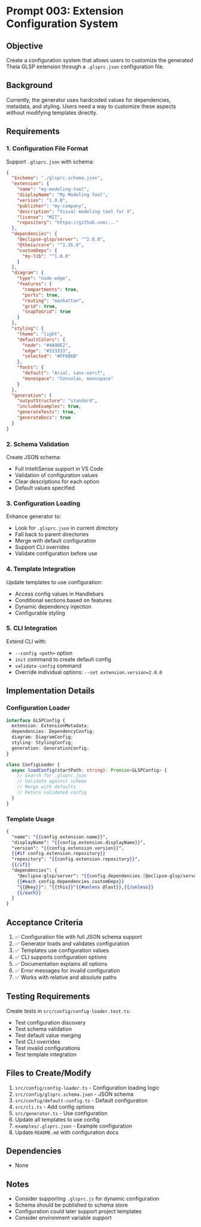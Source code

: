 # Prompt 003: Extension Configuration System

## Objective
Create a configuration system that allows users to customize the generated Theia GLSP extension through a `.glsprc.json` configuration file.

## Background
Currently, the generator uses hardcoded values for dependencies, metadata, and styling. Users need a way to customize these aspects without modifying templates directly.

## Requirements

### 1. Configuration File Format
Support `.glsprc.json` with schema:
```json
{
  "$schema": "./glsprc.schema.json",
  "extension": {
    "name": "my-modeling-tool",
    "displayName": "My Modeling Tool",
    "version": "1.0.0",
    "publisher": "my-company",
    "description": "Visual modeling tool for X",
    "license": "MIT",
    "repository": "https://github.com/..."
  },
  "dependencies": {
    "@eclipse-glsp/server": "^2.0.0",
    "@theia/core": "^1.35.0",
    "customDeps": {
      "my-lib": "^1.0.0"
    }
  },
  "diagram": {
    "type": "node-edge",
    "features": {
      "compartments": true,
      "ports": true,
      "routing": "manhattan",
      "grid": true,
      "snapToGrid": true
    }
  },
  "styling": {
    "theme": "light",
    "defaultColors": {
      "node": "#4A90E2",
      "edge": "#333333",
      "selected": "#FF6B6B"
    },
    "fonts": {
      "default": "Arial, sans-serif",
      "monospace": "Consolas, monospace"
    }
  },
  "generation": {
    "outputStructure": "standard",
    "includeExamples": true,
    "generateTests": true,
    "generateDocs": true
  }
}
```

### 2. Schema Validation
Create JSON schema:
- Full IntelliSense support in VS Code
- Validation of configuration values
- Clear descriptions for each option
- Default values specified

### 3. Configuration Loading
Enhance generator to:
- Look for `.glsprc.json` in current directory
- Fall back to parent directories
- Merge with default configuration
- Support CLI overrides
- Validate configuration before use

### 4. Template Integration
Update templates to use configuration:
- Access config values in Handlebars
- Conditional sections based on features
- Dynamic dependency injection
- Configurable styling

### 5. CLI Integration
Extend CLI with:
- `--config <path>` option
- `init` command to create default config
- `validate-config` command
- Override individual options: `--set extension.version=2.0.0`

## Implementation Details

### Configuration Loader
```typescript
interface GLSPConfig {
  extension: ExtensionMetadata;
  dependencies: DependencyConfig;
  diagram: DiagramConfig;
  styling: StylingConfig;
  generation: GenerationConfig;
}

class ConfigLoader {
  async loadConfig(startPath: string): Promise<GLSPConfig> {
    // Search for .glsprc.json
    // Validate against schema
    // Merge with defaults
    // Return validated config
  }
}
```

### Template Usage
```handlebars
{
  "name": "{{config.extension.name}}",
  "displayName": "{{config.extension.displayName}}",
  "version": "{{config.extension.version}}",
  {{#if config.extension.repository}}
  "repository": "{{config.extension.repository}}",
  {{/if}}
  "dependencies": {
    "@eclipse-glsp/server": "{{config.dependencies.[@eclipse-glsp/server]}}",
    {{#each config.dependencies.customDeps}}
    "{{@key}}": "{{this}}"{{#unless @last}},{{/unless}}
    {{/each}}
  }
}
```

## Acceptance Criteria

1. ✅ Configuration file with full JSON schema support
2. ✅ Generator loads and validates configuration
3. ✅ Templates use configuration values
4. ✅ CLI supports configuration options
5. ✅ Documentation explains all options
6. ✅ Error messages for invalid configuration
7. ✅ Works with relative and absolute paths

## Testing Requirements

Create tests in `src/config/config-loader.test.ts`:
- Test configuration discovery
- Test schema validation
- Test default value merging
- Test CLI overrides
- Test invalid configurations
- Test template integration

## Files to Create/Modify

1. `src/config/config-loader.ts` - Configuration loading logic
2. `src/config/glsprc.schema.json` - JSON schema
3. `src/config/default-config.ts` - Default configuration
4. `src/cli.ts` - Add config options
5. `src/generator.ts` - Use configuration
6. Update all templates to use config
7. `examples/.glsprc.json` - Example configuration
8. Update `README.md` with configuration docs

## Dependencies
- None

## Notes
- Consider supporting `.glsprc.js` for dynamic configuration
- Schema should be published to schema store
- Configuration could later support project templates
- Consider environment variable support

